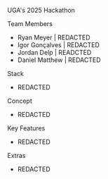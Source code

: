 UGA's 2025 Hackathon

Team Members

* Ryan Meyer | REDACTED
* Igor Gonçalves | REDACTED
* Jordan Delp | READCTED
* Daniel Matthew | REDACTED

Stack
* REDACTED

Concept
* REDACTED

Key Features
* REDACTED

Extras
* REDACTED
